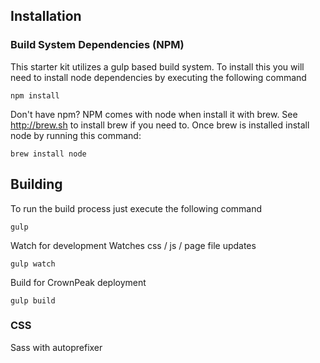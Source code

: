 ## Installation

### Build System Dependencies (NPM)
This starter kit utilizes a gulp based build system.  To install this you will
need to install node dependencies by executing the following command

```
npm install
```

Don't have npm?  NPM comes with node when install it with brew.  See http://brew.sh
to install brew if you need to.  Once brew is installed install node by running
this command:

```
brew install node
```

## Building

To run the build process just execute the following command

```
gulp
```



Watch for development
Watches css / js / page file updates

```
gulp watch
```

Build for CrownPeak deployment

``` text
gulp build
```

### CSS
Sass with autoprefixer
